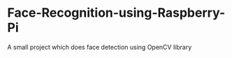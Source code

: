 # Face-Recognition-using-Raspberry-Pi
A small project which does face detection using OpenCV library
